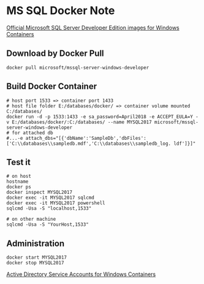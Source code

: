 # MS SQL Docker Note
[Official Microsoft SQL Server Developer Edition images for Windows Containers](<https://hub.docker.com/r/microsoft/mssql-server-windows-developer/>)

## Download by Docker Pull
    docker pull microsoft/mssql-server-windows-developer
   
## Build Docker Container
    # host port 1533 => container port 1433
    # host file folder E:/databases/docker/ => container volume mounted C:/databases/
    docker run -d -p 1533:1433 -e sa_password=April2018 -e ACCEPT_EULA=Y -v E:/databases/docker/:C:/databases/ --name MYSQL2017 microsoft/mssql-server-windows-developer
    # for attached db
    #...-e attach_dbs="[{'dbName':'SampleDb','dbFiles':['C:\\databases\\sampledb.mdf','C:\\databases\\sampledb_log. ldf']}]"

## Test it
    # on host
    hostname
    docker ps
    docker inspect MYSQL2017
    docker exec -it MYSQL2017 sqlcmd
    docker exec -it MYSQL2017 powershell
    sqlcmd -Usa -S "localhost,1533"
    
    # on other machine
    sqlcmd -Usa -S "YourHost,1533"
    
## Administration
    docker start MYSQL2017
    docker stop MYSQL2017
    
[Active Directory Service Accounts for Windows Containers](<https://docs.microsoft.com/en-us/virtualization/windowscontainers/manage-containers/manage-serviceaccounts>)